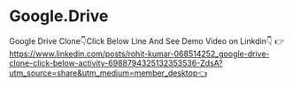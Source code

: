 # Google.Drive
Google Drive Clone👇Click Below Line And See Demo Video on Linkdin👇 
👉https://www.linkedin.com/posts/rohit-kumar-068514252_google-drive-clone-click-below-activity-6988794325132353536-ZdsA?utm_source=share&utm_medium=member_desktop👈
